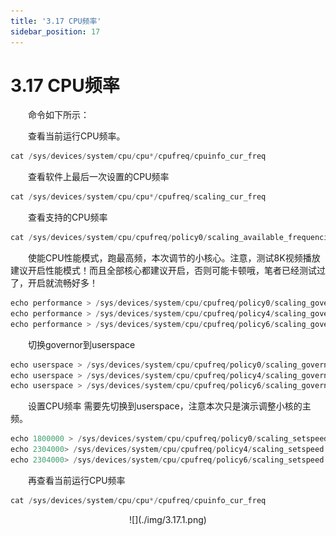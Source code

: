 ```yaml
---
title: '3.17 CPU频率'
sidebar_position: 17
---
```


# 3.17 CPU频率

&emsp;&emsp;命令如下所示：

&emsp;&emsp;查看当前运行CPU频率。

```c#
cat /sys/devices/system/cpu/cpu*/cpufreq/cpuinfo_cur_freq
```

&emsp;&emsp;查看软件上最后一次设置的CPU频率

```c#
cat /sys/devices/system/cpu/cpu*/cpufreq/scaling_cur_freq	
```

&emsp;&emsp;查看支持的CPU频率

```c#
cat /sys/devices/system/cpu/cpufreq/policy0/scaling_available_frequencies 
```

&emsp;&emsp;使能CPU性能模式，跑最高频，本次调节的小核心。注意，测试8K视频播放建议开启性能模式！而且全部核心都建议开启，否则可能卡顿哦，笔者已经测试过了，开启就流畅好多！

```c#
echo performance > /sys/devices/system/cpu/cpufreq/policy0/scaling_governor	
echo performance > /sys/devices/system/cpu/cpufreq/policy4/scaling_governor	 # 2个大核心
echo performance > /sys/devices/system/cpu/cpufreq/policy6/scaling_governor	 # 2个大核心
```

&emsp;&emsp;切换governor到userspace

```c#
echo userspace > /sys/devices/system/cpu/cpufreq/policy0/scaling_governor
echo userspace > /sys/devices/system/cpu/cpufreq/policy4/scaling_governor	# 2个大核心
echo userspace > /sys/devices/system/cpu/cpufreq/policy6/scaling_governor	# 2个大核心
```

&emsp;&emsp;设置CPU频率 需要先切换到userspace，注意本次只是演示调整小核的主频。

```c#
echo 1800000 > /sys/devices/system/cpu/cpufreq/policy0/scaling_setspeed
echo 2304000> /sys/devices/system/cpu/cpufreq/policy4/scaling_setspeed 	# 2个大核心
echo 2304000> /sys/devices/system/cpu/cpufreq/policy6/scaling_setspeed 	# 2个大核心
```

&emsp;&emsp;再查看当前运行CPU频率

```c#
cat /sys/devices/system/cpu/cpu*/cpufreq/cpuinfo_cur_freq
```

<center>
![](./img/3.17.1.png)
</center>



